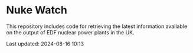 # Nuke Watch

This repository includes code for retrieving the latest information available on the output of EDF nuclear power plants in the UK.

Last updated: 2024-08-16 10:13